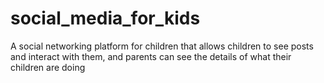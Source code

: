 # social_media_for_kids
A social networking platform for children that allows children to see posts and interact with them, and parents can see the details of what their children are doing
